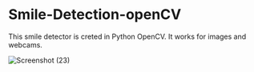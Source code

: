 # Smile-Detection-openCV
This smile detector is creted in Python OpenCV. It works for images and webcams.

![Screenshot (23)](https://user-images.githubusercontent.com/52347329/118388645-57fa0800-b643-11eb-85fa-9a872b35e173.png)
